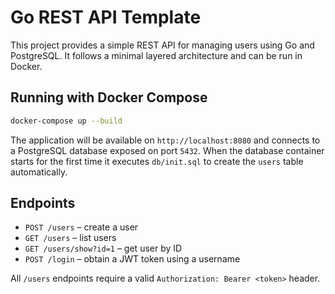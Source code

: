 # Go REST API Template

This project provides a simple REST API for managing users using Go and PostgreSQL. It follows a minimal layered architecture and can be run in Docker.

## Running with Docker Compose

```bash
docker-compose up --build
```

The application will be available on `http://localhost:8080` and connects to a PostgreSQL database exposed on port `5432`.
When the database container starts for the first time it executes `db/init.sql` to
create the `users` table automatically.

## Endpoints

- `POST /users` – create a user
- `GET /users` – list users
- `GET /users/show?id=1` – get user by ID
- `POST /login` – obtain a JWT token using a username

All `/users` endpoints require a valid `Authorization: Bearer <token>` header.

